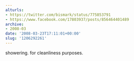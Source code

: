 ```yaml
---
alturls:
- https://twitter.com/bismark/status/775853791
- https://www.facebook.com/17803937/posts/856464401489
archive:
- 2008-03
date: '2008-03-23T17:11:01+00:00'
slug: '1206292261'
---
```


showering. for cleanliness purposes.

